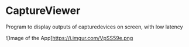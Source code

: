 # CaptureViewer
Program to display outputs of capturedevices on screen, with low latency


![Image of the App]https://i.imgur.com/VpSS59e.png
